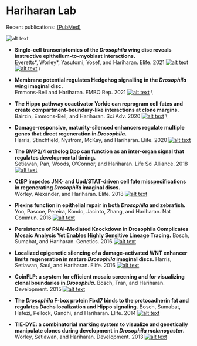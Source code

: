 # Hariharan Lab

Recent publications: [(PubMed)](https://pubmed.ncbi.nlm.nih.gov/?term=Hariharan+IK&show_snippets=off&sort=pubdate)


![alt text](https://github.com/HariharanLab/in_progress/blob/master/Cellcellinteractions.png?raw=true)

* **Single-cell transcriptomics of the *Drosophila* wing disc reveals instructive epithelium-to-myoblast interactions.** \
 Everetts*, Worley*, Yasutomi, Yosef, and Hariharan. Elife. 2021 [![alt text](https://github.com/HariharanLab/in_progress/blob/master/elife_icons8-link-24.png?raw=true)](https://elifesciences.org/articles/61276)   [![alt text](https://github.com/HariharanLab/in_progress/blob/master/GitHub-Mark-32px.png?raw=true)](https://github.com/HariharanLab/Everetts_Worley_Yasutomi) 
\
* **Membrane potential regulates Hedgehog signalling in the *Drosophila* wing imaginal disc.**\
Emmons-Bell and Hariharan. EMBO Rep. 2021 [![alt text](https://github.com/HariharanLab/in_progress/blob/master/icons8-link-24.png?raw=true)](https://www.embopress.org/doi/full/10.15252/embr.202051861)
\
* **The Hippo pathway coactivator Yorkie can reprogram cell fates and create compartment-boundary-like interactions at clone margins.**
Bairzin, Emmons-Bell, and Hariharan. Sci Adv. 2020 [![alt text](https://github.com/HariharanLab/in_progress/blob/master/icons8-link-24.png?raw=true)](https://advances.sciencemag.org/content/6/50/eabe8159)
\
* **Damage-responsive, maturity-silenced enhancers regulate multiple genes that direct regeneration in *Drosophila*.**\
Harris, Stinchfield, Nystrom, McKay, and Hariharan. Elife. 2020 [![alt text](https://github.com/HariharanLab/in_progress/blob/master/elife_icons8-link-24.png?raw=true)](https://elifesciences.org/articles/58305)

* **The BMP2/4 ortholog Dpp can function as an inter-organ signal that regulates developmental timing.**\
Setiawan, Pan, Woods, O'Connor, and Hariharan. Life Sci Alliance. 2018 [![alt text](https://github.com/HariharanLab/in_progress/blob/master/icons8-link-24.png?raw=true)](https://www.life-science-alliance.org/content/1/6/e201800216)

* **CtBP impedes JNK- and Upd/STAT-driven cell fate misspecifications in regenerating *Drosophila* imaginal discs.**\
Worley, Alexander, and Hariharan. Elife. 2018 [![alt text](https://github.com/HariharanLab/in_progress/blob/master/elife_icons8-link-24.png?raw=true)](https://elifesciences.org/articles/30391)

* **Plexins function in epithelial repair in both *Drosophila* and zebrafish.**
Yoo, Pascoe, Pereira, Kondo, Jacinto, Zhang, and Hariharan. Nat Commun. 2016 [![alt text](https://github.com/HariharanLab/in_progress/blob/master/icons8-link-24.png?raw=true)](https://www.nature.com/articles/ncomms12282)

* **Persistence of RNAi-Mediated Knockdown in Drosophila Complicates Mosaic Analysis Yet Enables Highly Sensitive Lineage Tracing.**
Bosch, Sumabat, and Hariharan. Genetics. 2016 [![alt text](https://github.com/HariharanLab/in_progress/blob/master/icons8-link-24.png?raw=true)](https://academic.oup.com/genetics/article/203/1/109/5930298)

* **Localized epigenetic silencing of a damage-activated WNT enhancer limits regeneration in mature *Drosophila* imaginal discs.**
Harris, Setiawan, Saul, and Hariharan. Elife. 2016 [![alt text](https://github.com/HariharanLab/in_progress/blob/master/elife_icons8-link-24.png?raw=true)](https://elifesciences.org/articles/11588)

* **CoinFLP: a system for efficient mosaic screening and for visualizing clonal boundaries in *Drosophila*.**
Bosch, Tran, and Hariharan. Development. 2015 [![alt text](https://github.com/HariharanLab/in_progress/blob/master/icons8-link-24.png?raw=true)](https://journals.biologists.com/dev/article/142/3/597/47170/CoinFLP-a-system-for-efficient-mosaic-screening)

* **The *Drosophila* F-box protein Fbxl7 binds to the protocadherin fat and regulates Dachs localization and Hippo signaling.**
Bosch, Sumabat, Hafezi, Pellock, Gandhi, and Hariharan. Elife. 2014 [![alt text](https://github.com/HariharanLab/in_progress/blob/master/elife_icons8-link-24.png?raw=true)](https://elifesciences.org/articles/03383)

* **TIE-DYE: a combinatorial marking system to visualize and genetically manipulate clones during development in *Drosophila melanogaster*.**
Worley, Setiawan, and Hariharan. Development. 2013 [![alt text](https://github.com/HariharanLab/in_progress/blob/master/icons8-link-24.png?raw=true)](https://journals.biologists.com/dev/article/140/15/3275/45847/TIE-DYE-a-combinatorial-marking-system-to)
